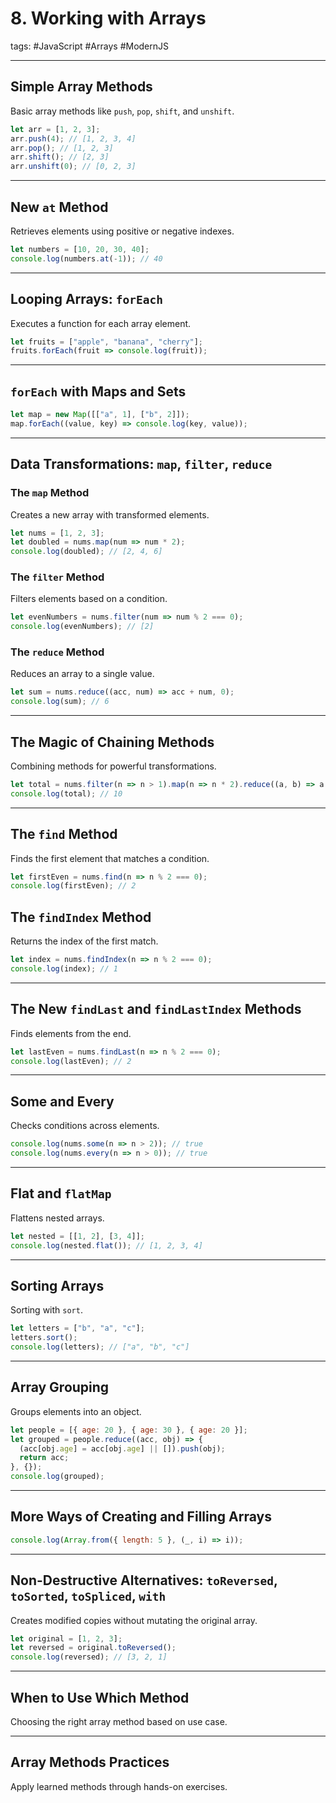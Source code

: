 # 8. Working with Arrays

tags: #JavaScript #Arrays #ModernJS

---

## **Simple Array Methods**
Basic array methods like `push`, `pop`, `shift`, and `unshift`.

```js
let arr = [1, 2, 3];
arr.push(4); // [1, 2, 3, 4]
arr.pop(); // [1, 2, 3]
arr.shift(); // [2, 3]
arr.unshift(0); // [0, 2, 3]
```

---

## **New `at` Method**
Retrieves elements using positive or negative indexes.

```js
let numbers = [10, 20, 30, 40];
console.log(numbers.at(-1)); // 40
```

---

## **Looping Arrays: `forEach`**
Executes a function for each array element.

```js
let fruits = ["apple", "banana", "cherry"];
fruits.forEach(fruit => console.log(fruit));
```

---

## **`forEach` with Maps and Sets**

```js
let map = new Map([["a", 1], ["b", 2]]);
map.forEach((value, key) => console.log(key, value));
```

---

## **Data Transformations: `map`, `filter`, `reduce`**

### **The `map` Method**
Creates a new array with transformed elements.

```js
let nums = [1, 2, 3];
let doubled = nums.map(num => num * 2);
console.log(doubled); // [2, 4, 6]
```

### **The `filter` Method**
Filters elements based on a condition.

```js
let evenNumbers = nums.filter(num => num % 2 === 0);
console.log(evenNumbers); // [2]
```

### **The `reduce` Method**
Reduces an array to a single value.

```js
let sum = nums.reduce((acc, num) => acc + num, 0);
console.log(sum); // 6
```

---

## **The Magic of Chaining Methods**
Combining methods for powerful transformations.

```js
let total = nums.filter(n => n > 1).map(n => n * 2).reduce((a, b) => a + b);
console.log(total); // 10
```

---

## **The `find` Method**
Finds the first element that matches a condition.

```js
let firstEven = nums.find(n => n % 2 === 0);
console.log(firstEven); // 2
```

## **The `findIndex` Method**
Returns the index of the first match.

```js
let index = nums.findIndex(n => n % 2 === 0);
console.log(index); // 1
```

---

## **The New `findLast` and `findLastIndex` Methods**
Finds elements from the end.

```js
let lastEven = nums.findLast(n => n % 2 === 0);
console.log(lastEven); // 2
```

---

## **Some and Every**
Checks conditions across elements.

```js
console.log(nums.some(n => n > 2)); // true
console.log(nums.every(n => n > 0)); // true
```

---

## **Flat and `flatMap`**
Flattens nested arrays.

```js
let nested = [[1, 2], [3, 4]];
console.log(nested.flat()); // [1, 2, 3, 4]
```

---

## **Sorting Arrays**
Sorting with `sort`.

```js
let letters = ["b", "a", "c"];
letters.sort();
console.log(letters); // ["a", "b", "c"]
```

---

## **Array Grouping**
Groups elements into an object.

```js
let people = [{ age: 20 }, { age: 30 }, { age: 20 }];
let grouped = people.reduce((acc, obj) => {
  (acc[obj.age] = acc[obj.age] || []).push(obj);
  return acc;
}, {});
console.log(grouped);
```

---

## **More Ways of Creating and Filling Arrays**

```js
console.log(Array.from({ length: 5 }, (_, i) => i));
```

---

## **Non-Destructive Alternatives: `toReversed`, `toSorted`, `toSpliced`, `with`**
Creates modified copies without mutating the original array.

```js
let original = [1, 2, 3];
let reversed = original.toReversed();
console.log(reversed); // [3, 2, 1]
```

---

## **When to Use Which Method**
Choosing the right array method based on use case.

---

## **Array Methods Practices**
Apply learned methods through hands-on exercises.
